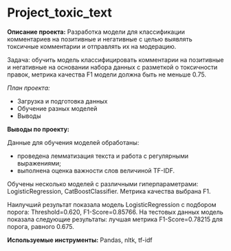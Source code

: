 # Project_toxic_text

**Описание проекта:**
Разработка модели для классификации комментариев на позитивные и негативные с целью выявлять токсичные комментарии и отправлять их на модерацию.

Задача: обучить модель классифицировать комментарии на позитивные и негативные на основании набора данных с разметкой о токсичности правок, метрика качества F1 модели должна быть не меньше 0.75.

*План проекта:*
- Загрузка и подготовка данных
- Обучение разных моделей
- Выводы

**Выводы по проекту:**

Данные для обучения моделей обработаны:

- проведена лемматизация текста и работа с регулярными выражениями;
- выполнена оценка важности слов величиной TF-IDF.

Обучены несколько моделей с различными гиперпараметрами: LogisticRegression, CatBoostClassifier. Метрика качества выбрана F1.

Наилучший результат показала модель LogisticRegression c подбором порога: Threshold=0.620, F1-Score=0.85766. На тестовых данных модель показала следующие результаты: лучшая метрика F1-Score=0.78215 для порога, равного 0.675.


**Используемые инструменты:** Pandas, nltk, tf-idf
